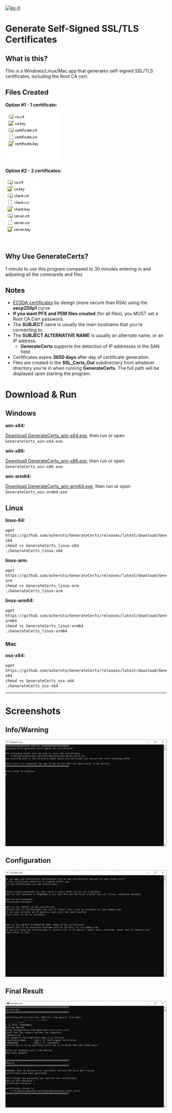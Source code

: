 [![ko-fi](https://ko-fi.com/img/githubbutton_sm.svg)](https://ko-fi.com/W7W64WAXN)

# Generate Self-Signed SSL/TLS Certificates

## What is this?

This is a Windows/Linux/Mac app that generates self-signed SSL/TLS certificates, including the Root CA cert.

## Files Created

**Option #1 - 1 certificate:**

![GenerateCerts Result - 1 cert](https://github.com/asheroto/GenerateCerts/blob/master/screenshots/4.png)

**Option #2 - 2 certificates:**

![GenerateCerts Result - 2 certs](https://github.com/asheroto/GenerateCerts/blob/master/screenshots/5.png)

## Why Use GenerateCerts?
1 minute to use this program compared to 30 minutes entering in and adjusting all the commands and files

## Notes

- [ECSDA certificates](https://blog.cloudflare.com/ecdsa-the-digital-signature-algorithm-of-a-better-internet/) by design (more secure than RSA) using the **secp256p1** curve
- **If you want PFX and PEM files created** (for all files), you MUST set a Root CA Cert password.
- The **SUBJECT** name is usually the main hostname that you're connecting to.
- The **SUBJECT ALTERNATIVE NAME** is usually an alternate name, or an IP address.
	- **GenerateCerts** supports the detection of IP addresses in the SAN field.
- Certificates expire **3650 days** after day of certificate generation.
- Files are created in the **SSL_Certs_Out** subdirectory from whatever directory you're in when running **GenerateCerts**.  The full path will be displayed upon starting the program.

# Download & Run

## Windows

**win-x64:**

[Download GenerateCerts_win-x64.exe](<https://github.com/asheroto/GenerateCerts/releases/latest/download/GenerateCerts_win-x64.exe>), then run or open `GenerateCerts_win-x64.exe`

**win-x86:**

[Download GenerateCerts_win-x86.exe](<https://github.com/asheroto/GenerateCerts/releases/latest/download/GenerateCerts_win-x86.exe>), then run or open `GenerateCerts_win-x86.exe`

**win-arm64:**

[Download GenerateCerts_win-arm64.exe](<https://github.com/asheroto/GenerateCerts/releases/latest/download/GenerateCerts_win-arm64.exe>), then run or open `GenerateCerts_win-arm64.exe`

## Linux

**linux-64:**
```
wget https://github.com/asheroto/GenerateCerts/releases/latest/download/GenerateCerts_linux-x64
chmod +x GenerateCerts_linux-x64
./GenerateCerts_linux-x64
```

**linux-arm:**
```
wget https://github.com/asheroto/GenerateCerts/releases/latest/download/GenerateCerts_linux-arm
chmod +x GenerateCerts_linux-arm
./GenerateCerts_linux-arm
```

**linux-arm64:**
```
wget https://github.com/asheroto/GenerateCerts/releases/latest/download/GenerateCerts_linux-arm64
chmod +x GenerateCerts_linux-arm64
./GenerateCerts_linux-arm64
```

### Mac

**osx-x64:**
```
wget https://github.com/asheroto/GenerateCerts/releases/latest/download/GenerateCerts_osx-x64
chmod +x GenerateCerts_osx-x64
./GenerateCerts_osx-x64
```

---

# Screenshots

## Info/Warning
![GenerateCerts Initial Screen](https://github.com/asheroto/GenerateCerts/blob/master/screenshots/1.png)

## Configuration
![GenerateCerts Configuration](https://github.com/asheroto/GenerateCerts/blob/master/screenshots/2.png)

## Final Result
![Final Result](https://github.com/asheroto/GenerateCerts/blob/master/screenshots/3.png)